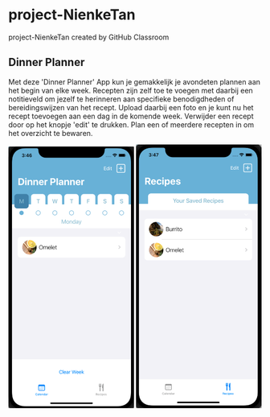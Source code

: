 # project-NienkeTan
project-NienkeTan created by GitHub Classroom

## Dinner Planner
Met deze 'Dinner Planner' App kun je gemakkelijk je avondeten plannen aan het begin van elke week. Recepten zijn zelf toe te voegen met daarbij een notitieveld om jezelf te herinneren aan specifieke benodigdheden of bereidingswijzen van het recept. Upload daarbij een foto en je kunt nu het recept toevoegen aan een dag in de komende week. Verwijder een recept door op het knopje 'edit' te drukken. 
Plan een of meerdere recepten in om het overzicht te bewaren.

<img src="https://github.com/minprog-platforms/project-NienkeTan/blob/main/doc/AppScreenshot1.png" width="250" /> <img src="https://github.com/minprog-platforms/project-NienkeTan/blob/main/doc/AppScreenshot2.png" width="250" />
